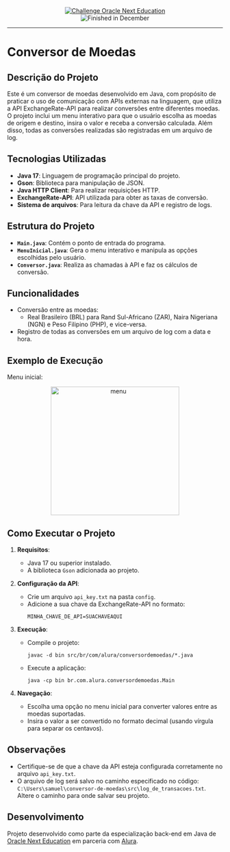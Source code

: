 <div align="center">
  <a href="https://www.oracle.com/br/education/oracle-next-education/">
    <img src="https://img.shields.io/badge/challenge-oracle%20next%20education-blue" alt="Challenge Oracle Next Education">
  </a>
</div>
<div align="center">
    <img src="https://img.shields.io/badge/finished-december-green" alt="Finished in December">
</div>

---

# Conversor de Moedas

## Descrição do Projeto

Este é um conversor de moedas desenvolvido em Java, com propósito de praticar o uso de comunicação com APIs externas na linguagem, que utiliza a API ExchangeRate-API para realizar conversões entre diferentes moedas. O projeto inclui um menu interativo para que o usuário escolha as moedas de origem e destino, insira o valor e receba a conversão calculada. Além disso, todas as conversões realizadas são registradas em um arquivo de log.

## Tecnologias Utilizadas

- **Java 17**: Linguagem de programação principal do projeto.
- **Gson**: Biblioteca para manipulação de JSON.
- **Java HTTP Client**: Para realizar requisições HTTP.
- **ExchangeRate-API**: API utilizada para obter as taxas de conversão.
- **Sistema de arquivos**: Para leitura da chave da API e registro de logs.

## Estrutura do Projeto

- **`Main.java`**: Contém o ponto de entrada do programa.
- **`MenuInicial.java`**: Gera o menu interativo e manipula as opções escolhidas pelo usuário.
- **`Conversor.java`**: Realiza as chamadas à API e faz os cálculos de conversão.

## Funcionalidades

- Conversão entre as moedas:
  - Real Brasileiro (BRL) para Rand Sul-Africano (ZAR), Naira Nigeriana (NGN) e Peso Filipino (PHP), e vice-versa.
- Registro de todas as conversões em um arquivo de log com a data e hora.

## Exemplo de Execução

Menu inicial:

<div align="center">
    <img width="300" alt="menu" src="https://github.com/user-attachments/assets/df7b1e4a-b4e5-4715-8bdd-655fba3c3734" />
</div>

## Como Executar o Projeto

1. **Requisitos**:
   - Java 17 ou superior instalado.
   - A biblioteca `Gson` adicionada ao projeto.

2. **Configuração da API**:
   - Crie um arquivo `api_key.txt` na pasta `config`.
   - Adicione a sua chave da ExchangeRate-API no formato:
     ```
     MINHA_CHAVE_DE_API=SUACHAVEAQUI
     ```

3. **Execução**:
   - Compile o projeto:
     ```
     javac -d bin src/br/com/alura/conversordemoedas/*.java
     ```
   - Execute a aplicação:
     ```
     java -cp bin br.com.alura.conversordemoedas.Main
     ```

4. **Navegação**:
   - Escolha uma opção no menu inicial para converter valores entre as moedas suportadas.
   - Insira o valor a ser convertido no formato decimal (usando vírgula para separar os centavos).

## Observações

- Certifique-se de que a chave da API esteja configurada corretamente no arquivo `api_key.txt`.
- O arquivo de log será salvo no caminho especificado no código: `C:\Users\samuel\conversor-de-moedas\src\log_de_transacoes.txt`. Altere o caminho para onde salvar seu projeto.

## Desenvolvimento

Projeto desenvolvido como parte da especialização back-end em Java de [Oracle Next Education](https://www.oracle.com/br/education/oracle-next-education/) em parceria com [Alura](https://www.alura.com.br/).
